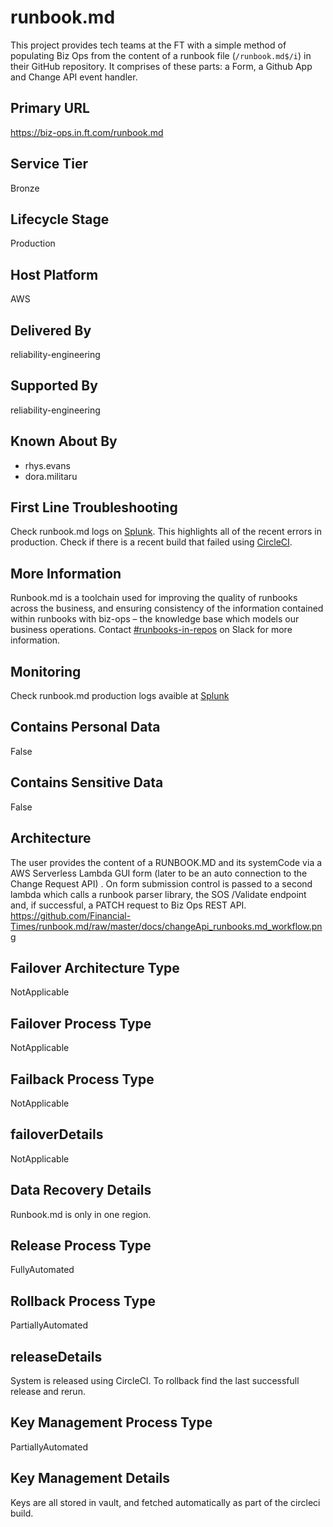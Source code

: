 # runbook.md

This project provides tech teams at the FT with a simple method of populating Biz Ops from the content of a runbook file (`/runbook.md$/i`) in their GitHub repository. It comprises of these parts: a Form, a Github App and Change API event handler.

## Primary URL

https://biz-ops.in.ft.com/runbook.md

## Service Tier

Bronze

## Lifecycle Stage

Production

## Host Platform

AWS

## Delivered By

reliability-engineering

## Supported By

reliability-engineering

## Known About By

-   rhys.evans
-   dora.militaru

## First Line Troubleshooting

Check runbook.md logs on [Splunk](https://financialtimes.splunkcloud.com/en-US/app/search/runbooksmd?form.field1.earliest=-60m%40m&form.field1.latest=now). This highlights all of the recent errors in production. Check if there is a recent build that failed using [CircleCI](https://circleci.com/gh/Financial-Times/runbook.md).

## More Information

Runbook.md is a toolchain used for improving the quality of runbooks across the business, and ensuring consistency of the information contained within runbooks with biz-ops – the knowledge base which models our business operations.
Contact [#runbooks-in-repos](https://financialtimes.slack.com/messages/CFR0GPCAH) on Slack for more information.

## Monitoring

Check runbook.md production logs avaible at [Splunk](https://financialtimes.splunkcloud.com/en-US/app/search/runbooksmd?form.field1.earliest=-60m%40m&form.field1.latest=now)

## Contains Personal Data

False

## Contains Sensitive Data

False

## Architecture

The user provides the content of a RUNBOOK.MD and its systemCode via a AWS Serverless Lambda GUI form (later to be an auto connection to the Change Request API) . On form submission control is passed to a second lambda which calls a runbook parser library, the SOS /Validate endpoint and, if successful, a PATCH request to Biz Ops REST API.
https://github.com/Financial-Times/runbook.md/raw/master/docs/changeApi_runbooks.md_workflow.png

## Failover Architecture Type

NotApplicable

## Failover Process Type

NotApplicable

## Failback Process Type

NotApplicable

## failoverDetails

NotApplicable

## Data Recovery Details

Runbook.md is only in one region.

## Release Process Type

FullyAutomated

## Rollback Process Type

PartiallyAutomated

## releaseDetails

System is released using CircleCI. To rollback find the last successfull release and rerun.

## Key Management Process Type

PartiallyAutomated

## Key Management Details

Keys are all stored in vault, and fetched automatically as part of the circleci build.
